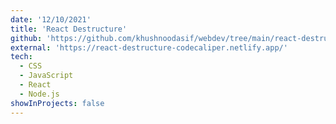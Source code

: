 ```yaml
---
date: '12/10/2021'
title: 'React Destructure'
github: 'https://github.com/khushnoodasif/webdev/tree/main/react-destructure'
external: 'https://react-destructure-codecaliper.netlify.app/'
tech:
  - CSS
  - JavaScript
  - React
  - Node.js
showInProjects: false
---
```


